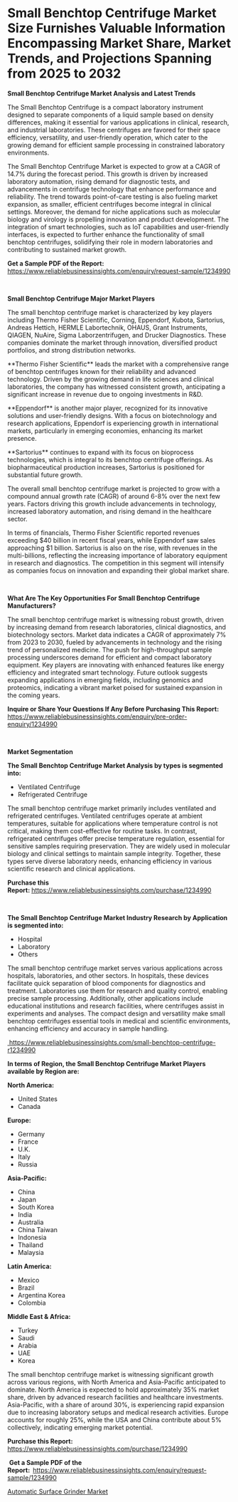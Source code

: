 <p><h1>Small Benchtop Centrifuge Market Size Furnishes Valuable Information Encompassing Market Share, Market Trends, and Projections Spanning from 2025 to 2032</h1></p><p><strong>Small Benchtop Centrifuge Market Analysis and Latest Trends</strong></p>
<p><p>The Small Benchtop Centrifuge is a compact laboratory instrument designed to separate components of a liquid sample based on density differences, making it essential for various applications in clinical, research, and industrial laboratories. These centrifuges are favored for their space efficiency, versatility, and user-friendly operation, which cater to the growing demand for efficient sample processing in constrained laboratory environments.</p><p>The Small Benchtop Centrifuge Market is expected to grow at a CAGR of 14.7% during the forecast period. This growth is driven by increased laboratory automation, rising demand for diagnostic tests, and advancements in centrifuge technology that enhance performance and reliability. The trend towards point-of-care testing is also fueling market expansion, as smaller, efficient centrifuges become integral in clinical settings. Moreover, the demand for niche applications such as molecular biology and virology is propelling innovation and product development. The integration of smart technologies, such as IoT capabilities and user-friendly interfaces, is expected to further enhance the functionality of small benchtop centrifuges, solidifying their role in modern laboratories and contributing to sustained market growth.</p></p>
<p><strong>Get a Sample PDF of the Report:&nbsp;</strong> <a href="https://www.reliablebusinessinsights.com/enquiry/request-sample/1234990?utm_campaign=2099&utm_medium=2&utm_source=Github&utm_content=ia&utm_term=17022025&utm_id=small-benchtop-centrifuge">https://www.reliablebusinessinsights.com/enquiry/request-sample/1234990</a></p>
<p>&nbsp;</p>
<p><strong>Small Benchtop Centrifuge Major Market Players</strong></p>
<p><p>The small benchtop centrifuge market is characterized by key players including Thermo Fisher Scientific, Corning, Eppendorf, Kubota, Sartorius, Andreas Hettich, HERMLE Labortechnik, OHAUS, Grant Instruments, QIAGEN, NuAire, Sigma Laborzentrifugen, and Drucker Diagnostics. These companies dominate the market through innovation, diversified product portfolios, and strong distribution networks.</p><p>**Thermo Fisher Scientific** leads the market with a comprehensive range of benchtop centrifuges known for their reliability and advanced technology. Driven by the growing demand in life sciences and clinical laboratories, the company has witnessed consistent growth, anticipating a significant increase in revenue due to ongoing investments in R&D.</p><p>**Eppendorf** is another major player, recognized for its innovative solutions and user-friendly designs. With a focus on biotechnology and research applications, Eppendorf is experiencing growth in international markets, particularly in emerging economies, enhancing its market presence.</p><p>**Sartorius** continues to expand with its focus on bioprocess technologies, which is integral to its benchtop centrifuge offerings. As biopharmaceutical production increases, Sartorius is positioned for substantial future growth.</p><p>The overall small benchtop centrifuge market is projected to grow with a compound annual growth rate (CAGR) of around 6-8% over the next few years. Factors driving this growth include advancements in technology, increased laboratory automation, and rising demand in the healthcare sector.</p><p>In terms of financials, Thermo Fisher Scientific reported revenues exceeding $40 billion in recent fiscal years, while Eppendorf saw sales approaching $1 billion. Sartorius is also on the rise, with revenues in the multi-billions, reflecting the increasing importance of laboratory equipment in research and diagnostics. The competition in this segment will intensify as companies focus on innovation and expanding their global market share.</p></p>
<p>&nbsp;</p>
<p><strong>What Are The Key Opportunities For Small Benchtop Centrifuge Manufacturers?</strong></p>
<p><p>The small benchtop centrifuge market is witnessing robust growth, driven by increasing demand from research laboratories, clinical diagnostics, and biotechnology sectors. Market data indicates a CAGR of approximately 7% from 2023 to 2030, fueled by advancements in technology and the rising trend of personalized medicine. The push for high-throughput sample processing underscores demand for efficient and compact laboratory equipment. Key players are innovating with enhanced features like energy efficiency and integrated smart technology. Future outlook suggests expanding applications in emerging fields, including genomics and proteomics, indicating a vibrant market poised for sustained expansion in the coming years.</p></p>
<p><strong>Inquire or Share Your Questions If Any Before Purchasing This Report:</strong> <a href="https://www.reliablebusinessinsights.com/enquiry/pre-order-enquiry/1234990?utm_campaign=2099&utm_medium=2&utm_source=Github&utm_content=ia&utm_term=17022025&utm_id=small-benchtop-centrifuge">https://www.reliablebusinessinsights.com/enquiry/pre-order-enquiry/1234990</a></p>
<p>&nbsp;</p>
<p><strong>Market Segmentation</strong></p>
<p><strong>The Small Benchtop Centrifuge Market Analysis by types is segmented into:</strong></p>
<p><ul><li>Ventilated Centrifuge</li><li>Refrigerated Centrifuge</li></ul></p>
<p><p>The small benchtop centrifuge market primarily includes ventilated and refrigerated centrifuges. Ventilated centrifuges operate at ambient temperatures, suitable for applications where temperature control is not critical, making them cost-effective for routine tasks. In contrast, refrigerated centrifuges offer precise temperature regulation, essential for sensitive samples requiring preservation. They are widely used in molecular biology and clinical settings to maintain sample integrity. Together, these types serve diverse laboratory needs, enhancing efficiency in various scientific research and clinical applications.</p></p>
<p><strong>Purchase this Report:&nbsp;</strong><a href="https://www.reliablebusinessinsights.com/purchase/1234990?utm_campaign=2099&utm_medium=2&utm_source=Github&utm_content=ia&utm_term=17022025&utm_id=small-benchtop-centrifuge">https://www.reliablebusinessinsights.com/purchase/1234990</a></p>
<p>&nbsp;</p>
<p><strong>The Small Benchtop Centrifuge Market Industry Research by Application is segmented into:</strong></p>
<p><ul><li>Hospital</li><li>Laboratory</li><li>Others</li></ul></p>
<p><p>The small benchtop centrifuge market serves various applications across hospitals, laboratories, and other sectors. In hospitals, these devices facilitate quick separation of blood components for diagnostics and treatment. Laboratories use them for research and quality control, enabling precise sample processing. Additionally, other applications include educational institutions and research facilities, where centrifuges assist in experiments and analyses. The compact design and versatility make small benchtop centrifuges essential tools in medical and scientific environments, enhancing efficiency and accuracy in sample handling.</p></p>
<p><a href="https://www.reliablebusinessinsights.com/small-benchtop-centrifuge-r1234990?utm_campaign=2099&utm_medium=2&utm_source=Github&utm_content=ia&utm_term=17022025&utm_id=small-benchtop-centrifuge">&nbsp;https://www.reliablebusinessinsights.com/small-benchtop-centrifuge-r1234990</a></p>
<p><strong>In terms of Region, the Small Benchtop Centrifuge Market Players available by Region are:</strong></p>
<p>
    <p> <strong> North America: </strong>
        <ul>
            <li>United States</li>
            <li>Canada</li>
        </ul>
        </p> 
    <p> <strong> Europe: </strong>
        <ul>
            <li>Germany</li>
            <li>France</li>
            <li>U.K.</li>
            <li>Italy</li>
            <li>Russia</li>
        </ul>
        </p> 
    <p> <strong> Asia-Pacific: </strong>
        <ul>
            <li>China</li>
            <li>Japan</li>
            <li>South Korea</li>
            <li>India</li>
            <li>Australia</li>
            <li>China Taiwan</li>
            <li>Indonesia</li>
            <li>Thailand</li>
            <li>Malaysia</li>
        </ul>
        </p> 
    <p> <strong> Latin America: </strong>
        <ul>
            <li>Mexico</li>
            <li>Brazil</li>
            <li>Argentina Korea</li>
            <li>Colombia</li>
        </ul>
        </p> 
    <p> <strong> Middle East & Africa: </strong>
        <ul>
            <li>Turkey</li>
            <li>Saudi</li>
            <li>Arabia</li>
            <li>UAE</li>
            <li>Korea</li>
        </ul>
    </p>
    </p>
<p><p>The small benchtop centrifuge market is witnessing significant growth across various regions, with North America and Asia-Pacific anticipated to dominate. North America is expected to hold approximately 35% market share, driven by advanced research facilities and healthcare investments. Asia-Pacific, with a share of around 30%, is experiencing rapid expansion due to increasing laboratory setups and medical research activities. Europe accounts for roughly 25%, while the USA and China contribute about 5% collectively, indicating emerging market potential.</p></p>
<p><strong>Purchase this Report: </strong><a href="https://www.reliablebusinessinsights.com/purchase/1234990?utm_campaign=2099&utm_medium=2&utm_source=Github&utm_content=ia&utm_term=17022025&utm_id=small-benchtop-centrifuge">https://www.reliablebusinessinsights.com/purchase/1234990</a></p>
<p>&nbsp;<strong>Get a Sample PDF of the Report:&nbsp;&nbsp;</strong><a href="https://www.reliablebusinessinsights.com/enquiry/request-sample/1234990?utm_campaign=2099&utm_medium=2&utm_source=Github&utm_content=ia&utm_term=17022025&utm_id=small-benchtop-centrifuge">https://www.reliablebusinessinsights.com/enquiry/request-sample/1234990</a></p>
<p><strong></strong></p>
<p><p><a href="https://github.com/NargisHussain432/Market-Research-Report-List-1/blob/main/automatic-surface-grinder-market.md?utm_campaign=2099&utm_medium=2&utm_source=Github&utm_content=ia&utm_term=17022025&utm_id=small-benchtop-centrifuge">Automatic Surface Grinder Market</a></p></p>